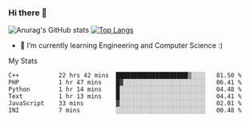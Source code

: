 ### Hi there 👋

![Anurag's GitHub stats](https://github-readme-stats.vercel.app/api?username=MatteoIorio11&show_icons=true&theme=dark) 
[![Top Langs](https://github-readme-stats.vercel.app/api/top-langs/?username=MatteoIorio11&theme=dark)](https://github.com/MatteoIorio11/github-readme-stats)

- 🌱 I’m currently learning Engineering and Computer Science :)

<!--
**MatteoIorio11/MatteoIorio11** is a ✨ _special_ ✨ repository because its `README.md` (this file) appears on your GitHub profile.

Here are some ideas to get you started:

- 🔭 I’m currently working on ...
- 🌱 I’m currently learning ...
- 👯 I’m looking to collaborate on ...
- 🤔 I’m looking for help with ...
- 💬 Ask me about ...
- 📫 How to reach me: ...
- 😄 Pronouns: ...
- ⚡ Fun fact: ...
-->
My Stats
<!--START_SECTION:waka-->

```text
C++           22 hrs 42 mins  ████████████████████▒░░░░   81.50 %
PHP           1 hr 47 mins    █▓░░░░░░░░░░░░░░░░░░░░░░░   06.41 %
Python        1 hr 14 mins    █░░░░░░░░░░░░░░░░░░░░░░░░   04.48 %
Text          1 hr 13 mins    █░░░░░░░░░░░░░░░░░░░░░░░░   04.41 %
JavaScript    33 mins         ▓░░░░░░░░░░░░░░░░░░░░░░░░   02.01 %
INI           7 mins          ░░░░░░░░░░░░░░░░░░░░░░░░░   00.48 %
```

<!--END_SECTION:waka-->
